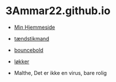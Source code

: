 # 3Ammar22.github.io

- [Min Hjemmeside](Test.html)
- [tændstikmand](Stikman)
- [bouncebold](test-circle) 
- [løkker](Loops)

- Malthe, Det er ikke en virus, bare rolig
